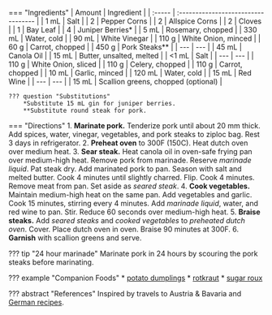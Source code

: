 === "Ingredients"
    | Amount | Ingredient                          |
    | :----- | :---------------------------------- |
    | 1 mL   | Salt                                |
    | 2      | Pepper Corns                        |
    | 2      | Allspice Corns                      |
    | 2      | Cloves                              |
    | 1      | Bay Leaf                            |
    | 4      | Juniper Berries*                    |
    | 5 mL   | Rosemary, chopped                   |
    | 330 mL | Water, cold                         |
    | 90 mL  | White Vinegar                       |
    | 110 g  | White Onion, minced                 |
    | 60 g   | Carrot, chopped                     |
    | 450 g  | Pork Steaks**                       |
    | ---    | ---                                 |
    | 45 mL  | Canola Oil                          |
    | 15 mL  | Butter, unsalted, melted            |
    | <1 mL  | Salt                                |
    | ---    | ---                                 |
    | 110 g  | White Onion, sliced                 |
    | 110 g  | Celery, chopped                     |
    | 110 g  | Carrot, chopped                     |
    | 10 mL  | Garlic, minced                      |
    | 120 mL | Water, cold                         |
    | 15 mL  | Red Wine                            |
    | ---    | ---                                 |
    | 15 mL  | Scallion greens, chopped (optional) |

    ??? question "Substitutions"
        *Substitute 15 mL gin for juniper berries.
        **Substitute round steak for pork.

=== "Directions"
    1. **Marinate pork.** Tenderize pork until about 20 mm thick. Add spices, water, vinegar, vegetables, and pork steaks to ziploc bag. Rest 3 days in refrigerator.
    2. **Preheat oven** to 300F (150C). Heat dutch oven over medium heat.
    3. **Sear steak.** Heat canola oil in oven-safe frying pan over medium-high heat. Remove pork from marinade. Reserve *marinade liquid*. Pat steak dry. Add marinated pork to pan. Season with salt and melted butter. Cook 4 minutes until slightly charred. Flip. Cook 4 minutes. Remove meat from pan. Set aside as *seared steak*.
    4. **Cook vegetables.** Maintain medium-high heat on the same pan. Add vegetables and garlic. Cook 15 minutes, stirring every 4 minutes. Add *marinade liquid*, water, and red wine to pan. Stir. Reduce 60 seconds over medium-high heat.
    5. **Braise steaks.** Add *seared steaks* and *cooked vegetables* to *preheated dutch oven*. Cover. Place dutch oven in oven. Braise 90 minutes at 300F.
    6. **Garnish** with scallion greens and serve.

??? tip "24 hour marinade"
    Marinate pork in 24 hours by scouring the pork steaks before marinating.

??? example "Companion Foods"
    * [potato dumplings](../sides/potato-dumplings.md)
    * [rotkraut](../sides/rotkraut.md)
    * [sugar roux](../sauces/sugar-roux.md)

??? abstract "References"
    Inspired by travels to Austria & Bavaria and [German recipes](http://www.bavariankitchen.com/meats/sauerbraten.aspx).
